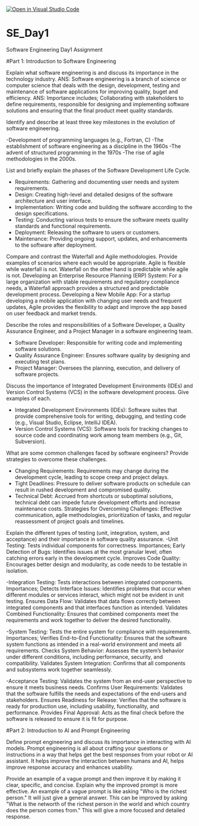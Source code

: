 [![Open in Visual Studio Code](https://classroom.github.com/assets/open-in-vscode-2e0aaae1b6195c2367325f4f02e2d04e9abb55f0b24a779b69b11b9e10269abc.svg)](https://classroom.github.com/online_ide?assignment_repo_id=15571005&assignment_repo_type=AssignmentRepo)
# SE_Day1
Software Engineering Day1 Assignment

#Part 1: Introduction to Software Engineering

Explain what software engineering is and discuss its importance in the technology industry.
ANS: Software engineering is a branch of science or computer science that deals with the design, development, testing and maintenance of software applications for improving quality, buget and efficiency.
ANS: Importance includes; Collaborating with stakeholders to define requirements, responsible for designing and implementing software solutions and ensuring that the final product meet quality standards.


Identify and describe at least three key milestones in the evolution of software engineering.

-Development of programming languages (e.g., Fortran, C) 
-The establishment of software engineering as a discipline in the 1960s 
-The advent of structured programming in the 1970s
-The rise of agile methodologies in the 2000s.


List and briefly explain the phases of the Software Development Life Cycle.
  - Requirements: Gathering and documenting user needs and system requirements.
  - Design: Creating high-level and detailed designs of the software architecture and user interface.
  - Implementation: Writing code and building the software according to the design specifications.
  - Testing: Conducting various tests to ensure the software meets quality standards and functional requirements.
  - Deployment: Releasing the software to users or customers.
  - Maintenance: Providing ongoing support, updates, and enhancements to the software after deployment.


Compare and contrast the Waterfall and Agile methodologies. Provide examples of scenarios where each would be appropriate.
Agile is flexible while waterfall is not. Waterfall on the other hand is predictable while agile is not.
Developing an Enterprise Resource Planning (ERP) System: For a large organization with stable requirements and regulatory compliance needs, a Waterfall approach provides a structured and predictable development process.
Developing a New Mobile App: For a startup developing a mobile application with changing user needs and frequent updates, Agile provides the flexibility to adapt and improve the app based on user feedback and market trends.


Describe the roles and responsibilities of a Software Developer, a Quality Assurance Engineer, and a Project Manager in a software engineering team.
- Software Developer: Responsible for writing code and implementing software solutions.
- Quality Assurance Engineer: Ensures software quality by designing and executing test plans.
- Project Manager: Oversees the planning, execution, and delivery of software projects.

Discuss the importance of Integrated Development Environments (IDEs) and Version Control Systems (VCS) in the software development process. Give examples of each.
- Integrated Development Environments (IDEs): Software suites that provide comprehensive tools for writing, debugging, and testing code (e.g., Visual Studio, Eclipse, IntelliJ IDEA).
- Version Control Systems (VCS): Software tools for tracking changes to source code and coordinating work among team members (e.g., Git, Subversion).


What are some common challenges faced by software engineers? Provide strategies to overcome these challenges.
- Changing Requirements: Requirements may change during the development cycle, leading to scope creep and project delays.
- Tight Deadlines: Pressure to deliver software products on schedule can result in rushed development and compromised quality.
- Technical Debt: Accrued from shortcuts or suboptimal solutions, technical debt can impede future development efforts and increase maintenance costs.
Strategies for Overcoming Challenges: Effective communication, agile methodologies, prioritization of tasks, and regular reassessment of project goals and timelines.


Explain the different types of testing (unit, integration, system, and acceptance) and their importance in software quality assurance.
-Unit Testing: Tests individual components for correctness.
Importances; Early Detection of Bugs: Identifies issues at the most granular level, often catching errors early in the development cycle.
Improves Code Quality: Encourages better design and modularity, as code needs to be testable in isolation.

-Integration Testing: Tests interactions between integrated components.
Importances; Detects Interface Issues: Identifies problems that occur when different modules or services interact, which might not be evident in unit testing.
Ensures Data Flow: Validates that data flows correctly between integrated components and that interfaces function as intended.
Validates Combined Functionality: Ensures that combined components meet the requirements and work together to deliver the desired functionality.

-System Testing: Tests the entire system for compliance with requirements.
Importances;
Verifies End-to-End Functionality: Ensures that the software system functions as intended in a real-world environment and meets all requirements.
Checks System Behavior: Assesses the system’s behavior under different conditions, including performance, security, and compatibility.
Validates System Integration: Confirms that all components and subsystems work together seamlessly.

-Acceptance Testing: Validates the system from an end-user perspective to ensure it meets business needs.
Confirms User Requirements: Validates that the software fulfills the needs and expectations of the end-users and stakeholders.
Ensures Readiness for Release: Verifies that the software is ready for production use, including usability, functionality, and performance.
Provides Final Approval: Acts as the final check before the software is released to ensure it is fit for purpose.

#Part 2: Introduction to AI and Prompt Engineering


Define prompt engineering and discuss its importance in interacting with AI models.
Prompt engineering is all about crafting your questions or instructions in a way that helps get the best responses from your robot or AI assistant.
It helps improve the interaction between humans and AI, helps improve response accuracy and enhances usability.

Provide an example of a vague prompt and then improve it by making it clear, specific, and concise. Explain why the improved prompt is more effective.
An example of a vague prompt is like asking "Who is the richest person." It will just give a general answer. This can be improved by asking "What is the networth of the richest person in the world and which country does the person comes from." This will give a more focused and detailed response.
